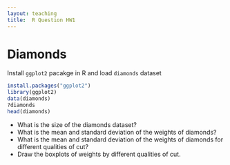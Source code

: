 ```yaml
---
layout: teaching
title:  R Question HW1
---
```


# Diamonds #

Install ``ggplot2`` pacakge in R and load ``diamonds`` dataset

```r
install.packages("ggplot2")
library(ggplot2)
data(diamonds)
?diamonds
head(diamonds)
```

- What is the size of the diamonds dataset?
- What is the mean and standard deviation of the weights of diamonds?
- What is the mean and standard deviation of the weights of diamonds for different qualities of cut?
- Draw the boxplots of weights by different qualities of cut.
